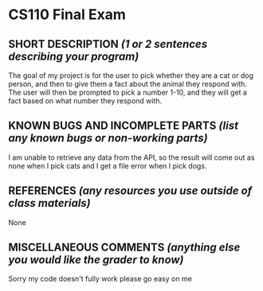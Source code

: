 # CS110 Final Exam

## SHORT DESCRIPTION *(1 or 2 sentences describing your program)*
The goal of my project is for the user to pick whether they are a cat or dog person, and then to give them a fact about the animal they respond with. The user will then be prompted to pick a number 1-10, and they will get a fact based on what number they respond with.
## KNOWN BUGS AND INCOMPLETE PARTS *(list any known bugs or non-working parts)*
I am unable to retrieve any data from the API, so the result will come out as none when I pick cats and I get a file error when I pick dogs.
## REFERENCES *(any resources you use outside of class materials)*
None
## MISCELLANEOUS COMMENTS *(anything else you would like the grader to know)*
Sorry my code doesn't fully work please go easy on me